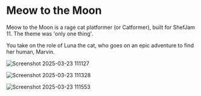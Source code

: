 # Meow to the Moon

Meow to the Moon is a rage cat platformer (or Catformer), built for ShefJam 11. The theme was 'only one thing'.

You take on the role of Luna the cat, who goes on an epic adventure to find her human, Marvin.

![Screenshot 2025-03-23 111127](https://github.com/user-attachments/assets/0086caf0-fd53-42ff-a7b6-426ede3da0d6)

![Screenshot 2025-03-23 111328](https://github.com/user-attachments/assets/745438d0-33e8-48e0-a792-3450eebf3de0)

![Screenshot 2025-03-23 111553](https://github.com/user-attachments/assets/60a55fd8-a43a-4662-a1fa-bd3edba6ec91)

